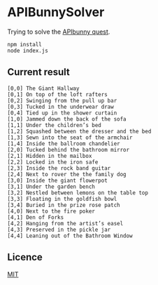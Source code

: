 # APIBunnySolver

Trying to solve the [APIbunny quest](http://apibunny.com/).

	npm install
	node index.js
	
## Current result

	[0,0] The Giant Hallway
    [0,1] On top of the loft rafters
    [0,2] Swinging from the pull up bar
    [0,3] Tucked in the underwear draw
    [0,4] Tied up in the shower curtain
    [1,0] Jammed down the back of the sofa
    [1,1] Under the children’s bed
    [1,2] Squashed between the dresser and the bed
    [1,3] Sewn into the seat of the armchair
    [1,4] Inside the ballroom chandelier
    [2,0] Tucked behind the bathroom mirror
    [2,1] Hidden in the mailbox
    [2,2] Locked in the iron safe
    [2,3] Inside the rock band guitar
    [2,4] Next to rover the the family dog
    [3,0] Inside the giant flowerpot
    [3,1] Under the garden bench
    [3,2] Nestled between lemons on the table top
    [3,3] Floating in the goldfish bowl
    [3,4] Buried in the prize rose patch
    [4,0] Next to the fire poker
    [4,1] Den of Forks
    [4,2] Hanging from the artist’s easel
    [4,3] Preserved in the pickle jar
    [4,4] Leaning out of the Bathroom Window
	
## Licence

[MIT](LICENCE)